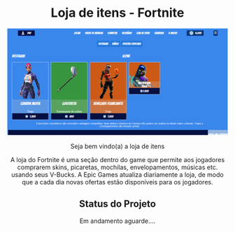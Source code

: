 <h1 align="center">Loja de itens - Fortnite</h1>
<div>
    <img src="ProjetoFortniteP/assets/img/sitee.png" width="2000">
</div>
<div align="center">
    <p>Seja bem vindo(a) a loja de itens</p>
    <p>A loja do Fortnite é uma seção dentro do game que permite aos jogadores comprarem skins, picaretas, mochilas, envelopamentos, músicas etc. usando seus V-Bucks. A Epic Games atualiza diariamente a loja, de modo que a cada dia novas ofertas estão disponíveis para os jogadores.</p>
</div>
<div align="center">
    <h2>Status do Projeto</h2>
    <p>Em andamento aguarde....</p>
</div>


